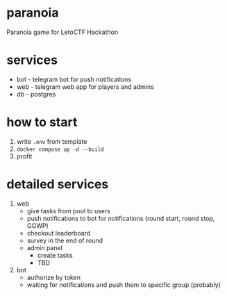 # paranoia
Paranoia game for LetoCTF Hackathon

# services
 - bot - telegram bot for push notifications
 - web - telegram web app for players and admins
 - db - postgres

# how to start
1. write `.env` from template
2. `docker compose up -d --build`
3. profit

# detailed services
1. web
   - give tasks from pool to users
   - push notifications to bot for notifications (round start, round stop, GGWP)
   - checkout leaderboard
   - survey in the end of round
   - admin panel
     - create tasks
     - TBD
2. bot
   - authorize by token
   - waiting for notifications and push them to specific group (probably)
